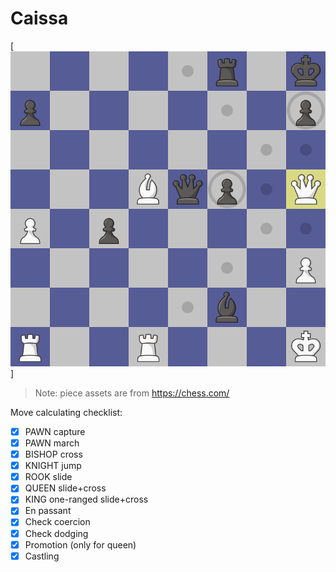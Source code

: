 # Caissa

[![Example board](static/brand/example_board.png)]
> Note: piece assets are from https://chess.com/

Move calculating checklist:
- [x] PAWN capture
- [x] PAWN march
- [x] BISHOP cross
- [x] KNIGHT jump
- [x] ROOK slide
- [x] QUEEN slide+cross
- [x] KING one-ranged slide+cross
- [x] En passant
- [x] Check coercion
- [x] Check dodging
- [x] Promotion (only for queen)
- [x] Castling